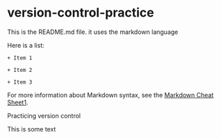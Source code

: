 # version-control-practice

This is the README.md file. it uses the markdown language

Here is a list:

    + Item 1

    + Item 2

    + Item 3

For more information about Markdown syntax, see the [Markdown Cheat Sheet1](https://www.markdownguide.org/cheat-sheet/).

Practicing version control

This is some text

